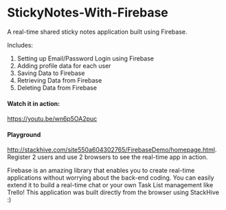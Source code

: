 # StickyNotes-With-Firebase
A real-time shared sticky notes application built using Firebase.

Includes:
<ol>
<li>Setting up Email/Password Login using Firebase</li>
<li>Adding profile data for each user</li>
<li>Saving Data to Firebase</li>
<li>Retrieving Data from Firebase</li>
<li>Deleting Data from Firebase</li>
</ol>

<h4>Watch it in action:</h4>
<a href="https://youtu.be/wn6p5OA2puc" target="_blank">https://youtu.be/wn6p5OA2puc</a>
<br>
<h4>Playground</h4>
<a target="_blank" href="http://stackhive.com/site550a604302765/FirebaseDemo/homepage.html">http://stackhive.com/site550a604302765/FirebaseDemo/homepage.html</a>. <br>
Register 2 users and use 2 browsers to see the real-time app in action.

Firebase is an amazing library that enables you to create real-time applications without worrying about the back-end coding.
You can easily extend it to build a real-time chat or your own Task List management like Trello!
This application was built directly from the browser using StackHive :)
